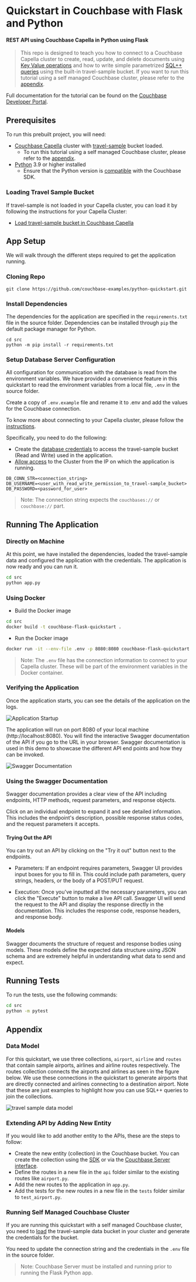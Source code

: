 # Quickstart in Couchbase with Flask and Python

#### REST API using Couchbase Capella in Python using Flask

> This repo is designed to teach you how to connect to a Couchbase Capella cluster to create, read, update, and delete documents using [Key Value operations](https://docs.couchbase.com/python-sdk/current/howtos/kv-operations.html) and how to write simple parametrized [SQL++ queries](https://docs.couchbase.com/python-sdk/current/howtos/n1ql-queries-with-sdk.html) using the built-in travel-sample bucket. If you want to run this tutorial using a self managed Couchbase cluster, please refer to the [appendix](#running-self-managed-couchbase-cluster).

Full documentation for the tutorial can be found on the [Couchbase Developer Portal](https://developer.couchbase.com/tutorial-quickstart-flask-python/).

## Prerequisites

To run this prebuilt project, you will need:

- [Couchbase Capella](https://www.couchbase.com/products/capella/) cluster with [travel-sample](https://docs.couchbase.com/python-sdk/current/ref/travel-app-data-model.html) bucket loaded.
  - To run this tutorial using a self managed Couchbase cluster, please refer to the [appendix](#appendix-running-self-managed-couchbase-cluster).
- [Python](https://www.python.org/downloads/) 3.9 or higher installed
  - Ensure that the Python version is [compatible](https://docs.couchbase.com/python-sdk/current/project-docs/compatibility.html#python-version-compat) with the Couchbase SDK.

### Loading Travel Sample Bucket

If travel-sample is not loaded in your Capella cluster, you can load it by following the instructions for your Capella Cluster:

- [Load travel-sample bucket in Couchbase Capella](https://docs.couchbase.com/cloud/clusters/data-service/import-data-documents.html#import-sample-data)

## App Setup

We will walk through the different steps required to get the application running.

### Cloning Repo

```shell
git clone https://github.com/couchbase-examples/python-quickstart.git
```

### Install Dependencies

The dependencies for the application are specified in the `requirements.txt` file in the source folder. Dependencies can be installed through `pip` the default package manager for Python.

```shell
cd src
python -m pip install -r requirements.txt
```

### Setup Database Server Configuration

All configuration for communication with the database is read from the environment variables. We have provided a convenience feature in this quickstart to read the environment variables from a local file, `.env` in the source folder.

Create a copy of `.env.example` file and rename it to .env and add the values for the Couchbase connection.

To know more about connecting to your Capella cluster, please follow the [instructions](https://docs.couchbase.com/cloud/get-started/connect.html).

Specifically, you need to do the following:

- Create the [database credentials](https://docs.couchbase.com/cloud/clusters/manage-database-users.html) to access the travel-sample bucket (Read and Write) used in the application.
- [Allow access](https://docs.couchbase.com/cloud/clusters/allow-ip-address.html) to the Cluster from the IP on which the application is running.

```shell
DB_CONN_STR=<connection_string>
DB_USERNAME=<user_with_read_write_permission_to_travel-sample_bucket>
DB_PASSWORD=<password_for_user>
```

> Note: The connection string expects the `couchbases://` or `couchbase://` part.

## Running The Application

### Directly on Machine

At this point, we have installed the dependencies, loaded the travel-sample data and configured the application with the credentials. The application is now ready and you can run it.

```sh
cd src
python app.py
```

### Using Docker

- Build the Docker image

```sh
cd src
docker build -t couchbase-flask-quickstart .
```

- Run the Docker image

```sh
docker run -it --env-file .env -p 8080:8080 couchbase-flask-quickstart
```

> Note: The `.env` file has the connection information to connect to your Capella cluster. These will be part of the environment variables in the Docker container.

### Verifying the Application

Once the application starts, you can see the details of the application on the logs.

![Application Startup](app_startup.png)

The application will run on port 8080 of your local machine (http://localhost:8080). You will find the interactive Swagger documentation of the API if you go to the URL in your browser. Swagger documentation is used in this demo to showcase the different API end points and how they can be invoked.

![Swagger Documentation](swagger_documentation.png)

### Using the Swagger Documentation

Swagger documentation provides a clear view of the API including endpoints, HTTP methods, request parameters, and response objects.

Click on an individual endpoint to expand it and see detailed information. This includes the endpoint's description, possible response status codes, and the request parameters it accepts.

#### Trying Out the API

You can try out an API by clicking on the "Try it out" button next to the endpoints.

- Parameters: If an endpoint requires parameters, Swagger UI provides input boxes for you to fill in. This could include path parameters, query strings, headers, or the body of a POST/PUT request.

- Execution: Once you've inputted all the necessary parameters, you can click the "Execute" button to make a live API call. Swagger UI will send the request to the API and display the response directly in the documentation. This includes the response code, response headers, and response body.

#### Models

Swagger documents the structure of request and response bodies using models. These models define the expected data structure using JSON schema and are extremely helpful in understanding what data to send and expect.

## Running Tests

To run the tests, use the following commands:

```sh
cd src
python -m pytest
```

## Appendix

### Data Model

For this quickstart, we use three collections, `airport`, `airline` and `routes` that contain sample airports, airlines and airline routes respectively. The routes collection connects the airports and airlines as seen in the figure below. We use these connections in the quickstart to generate airports that are directly connected and airlines connecting to a destination airport. Note that these are just examples to highlight how you can use SQL++ queries to join the collections.

![travel sample data model](travel_sample_data_model.png)

### Extending API by Adding New Entity

If you would like to add another entity to the APIs, these are the steps to follow:

- Create the new entity (collection) in the Couchbase bucket. You can create the collection using the [SDK](https://docs.couchbase.com/sdk-api/couchbase-python-client/couchbase_api/couchbase_management.html#couchbase.management.collections.CollectionManager.create_collection) or via the [Couchbase Server interface](https://docs.couchbase.com/cloud/n1ql/n1ql-language-reference/createcollection.html).
- Define the routes in a new file in the `api` folder similar to the existing routes like `airport.py`.
- Add the new routes to the application in `app.py`.
- Add the tests for the new routes in a new file in the `tests` folder similar to `test_airport.py`.

### Running Self Managed Couchbase Cluster

If you are running this quickstart with a self managed Couchbase cluster, you need to [load](https://docs.couchbase.com/server/current/manage/manage-settings/install-sample-buckets.html) the travel-sample data bucket in your cluster and generate the credentials for the bucket.

You need to update the connection string and the credentials in the `.env` file in the source folder.

> Note: Couchbase Server must be installed and running prior to running the Flask Python app.
